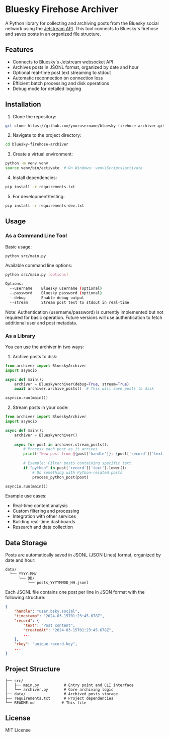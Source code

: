 # Bluesky Firehose Archiver

A Python library for collecting and archiving posts from the Bluesky social network using the [Jetstream API](https://github.com/bluesky-social/jetstream). This tool connects to Bluesky's firehose and saves posts in an organized file structure.

## Features

- Connects to Bluesky's Jetstream websocket API
- Archives posts in JSONL format, organized by date and hour
- Optional real-time post text streaming to stdout
- Automatic reconnection on connection loss
- Efficient batch processing and disk operations
- Debug mode for detailed logging

## Installation

1. Clone the repository:
```bash
git clone https://github.com/yourusername/bluesky-firehose-archiver.git
```

2. Navigate to the project directory:
```bash
cd bluesky-firehose-archiver
```

3. Create a virtual environment:
```bash
python -m venv venv
source venv/bin/activate  # On Windows: venv\Scripts\activate
```

4. Install dependencies:
```bash
pip install -r requirements.txt
```

5. For development/testing:
```bash
pip install -r requirements-dev.txt
```

## Usage

### As a Command Line Tool

Basic usage:
```bash
python src/main.py
```

Available command line options:
```bash
python src/main.py [options]

Options:
  --username    Bluesky username (optional)
  --password    Bluesky password (optional)
  --debug       Enable debug output
  --stream      Stream post text to stdout in real-time
```

Note: Authentication (username/password) is currently implemented but not required for basic operation. Future versions will use authentication to fetch additional user and post metadata.

### As a Library

You can use the archiver in two ways:

1. Archive posts to disk:
```python
from archiver import BlueskyArchiver
import asyncio

async def main():
    archiver = BlueskyArchiver(debug=True, stream=True)
    await archiver.archive_posts()  # This will save posts to disk

asyncio.run(main())
```

2. Stream posts in your code:
```python
from archiver import BlueskyArchiver
import asyncio

async def main():
    archiver = BlueskyArchiver()
    
    async for post in archiver.stream_posts():
        # Process each post as it arrives
        print(f"New post from @{post['handle']}: {post['record']['text']}")
        
        # Example: Filter posts containing specific text
        if "python" in post['record']['text'].lower():
            # Do something with Python-related posts
            process_python_post(post)

asyncio.run(main())
```

Example use cases:
- Real-time content analysis
- Custom filtering and processing
- Integration with other services
- Building real-time dashboards
- Research and data collection

## Data Storage

Posts are automatically saved in JSONL (JSON Lines) format, organized by date and hour:

```
data/
  └── YYYY-MM/
      └── DD/
          └── posts_YYYYMMDD_HH.jsonl
```

Each JSONL file contains one post per line in JSON format with the following structure:
```json
{
    "handle": "user.bsky.social",
    "timestamp": "2024-03-15T01:23:45.678Z",
    "record": {
        "text": "Post content",
        "createdAt": "2024-03-15T01:23:45.678Z",
        ...
    },
    "rkey": "unique-record-key",
    ...
}
```

## Project Structure

```
├── src/
│   ├── main.py           # Entry point and CLI interface
│   └── archiver.py       # Core archiving logic
├── data/                 # Archived posts storage
├── requirements.txt      # Project dependencies
└── README.md            # This file
```

## License

MIT License 